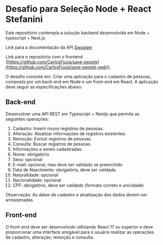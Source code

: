# Desafio para Seleção Node + React Stefanini
Este repositório contempla a solução backend desenvolvida em Node + typescript + Nest.js.

Link para a documentação da API [Swagger](https://save-people-api.fly.dev/api).

Link para o repositório com o frontend ([https://github.com/CarlosFiuza/save-people](https://github.com/CarlosFiuza/save-people-web))

O desafio consiste em:
Criar uma aplicação para o cadastro de pessoas, composta por um back-end em
Node e um front-end em React. A aplicação deve seguir as especificações
abaixo:

## Back-end
Desenvolver uma API REST em Typescript + Nestjs que
permita as seguintes operações:
  1. Cadastro: Inserir novos registros de pessoas.
  2. Alteração: Atualizar informações de registros existentes.
  3. Remoção: Excluir registros de pessoas.
  4. Consulta: Buscar registros de pessoas.
  5. Informações a serem cadastradas:
  6. Nome: obrigatório
  7. Sexo: opcional
  8. E-mail: opcional, mas deve ser validado se preenchido
  9. Data de Nascimento: obrigatória, deve ser validada
  10. Naturalidade: opcional
  11. Nacionalidade: opcional
  12. CPF: obrigatório, deve ser validado (formato correto e unicidade)

Observação: As datas de cadastro e atualização dos dados devem ser armazenadas.

## Front-end
O front-end deve ser desenvolvido utilizando React 17 ou superior e deve
proporcionar uma interface amigável para o usuário realizar as operações
de cadastro, alteração, remoção e consulta.
